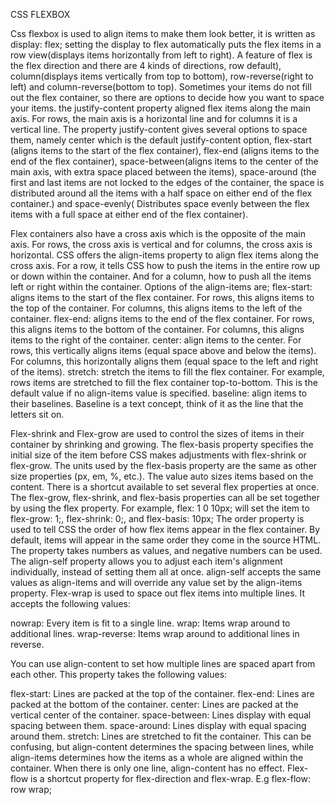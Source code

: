 CSS FLEXBOX

Css flexbox is used to align items to make them look better, it is written as display: flex; setting the display to flex automatically puts the flex items in a row view(displays items horizontally from left to right). A feature of flex is the flex direction and there are 4 kinds of directions, row default), column(displays items vertically from top to bottom), row-reverse(right to left) and column-reverse(bottom to top).
Sometimes your items do not fill out the flex container, so there are options to decide how you want to space your items. the justify-content property aligned flex items along the main axis. For rows, the main axis is a horizontal line and for columns it is a vertical line. The property justify-content gives several options to space them, namely center which is the default justify-content option, flex-start (aligns items to the start of the flex container), flex-end (aligns items to the end of the flex container), space-between(aligns items to the center of the main axis, with extra space placed between the items), space-around (the first and last items are not locked to the edges of the container, the space is distributed around all the items with a half space on either end of the flex container.) and space-evenly( Distributes space evenly between the flex items with a full space at either end of the flex container).

Flex containers also have a cross axis which is the opposite of the main axis. For rows, the cross axis is vertical and for columns, the cross axis is horizontal. CSS offers the align-items property to align flex items along the cross axis. For a row, it tells CSS how to push the items in the entire row up or down within the container. And for a column, how to push all the items left or right within the container. Options of the align-items are;
flex-start: aligns items to the start of the flex container. For rows, this aligns items to the top of the container. For columns, this aligns items to the left of the container.
flex-end: aligns items to the end of the flex container. For rows, this aligns items to the bottom of the container. For columns, this aligns items to the right of the container.
center: align items to the center. For rows, this vertically aligns items (equal space above and below the items). For columns, this horizontally aligns them (equal space to the left and right of the items).
stretch: stretch the items to fill the flex container. For example, rows items are stretched to fill the flex container top-to-bottom. This is the default value if no align-items value is specified.
baseline: align items to their baselines. Baseline is a text concept, think of it as the line that the letters sit on.

Flex-shrink and Flex-grow are used to control the sizes of items in their container by shrinking and growing.
The flex-basis property specifies the initial size of the item before CSS makes adjustments with flex-shrink or flex-grow. The units used by the flex-basis property are the same as other size properties (px, em, %, etc.). The value auto sizes items based on the content.
There is a shortcut available to set several flex properties at once. The flex-grow, flex-shrink, and flex-basis properties can all be set together by using the flex property. For example, flex: 1 0 10px; will set the item to flex-grow: 1;, flex-shrink: 0;, and flex-basis: 10px;
The order property is used to tell CSS the order of how flex items appear in the flex container. By default, items will appear in the same order they come in the source HTML. The property takes numbers as values, and negative numbers can be used.
The align-self  property allows you to adjust each item's alignment individually, instead of setting them all at once. align-self accepts the same values as align-items and will override any value set by the align-items property.
Flex-wrap is used to space out flex items into multiple lines. It accepts the following values:

nowrap: Every item is fit to a single line.
wrap: Items wrap around to additional lines.
wrap-reverse: Items wrap around to additional lines in reverse.

You can use align-content to set how multiple lines are spaced apart from each other. This property takes the following values:

flex-start: Lines are packed at the top of the container.
flex-end: Lines are packed at the bottom of the container.
center: Lines are packed at the vertical center of the container.
space-between: Lines display with equal spacing between them.
space-around: Lines display with equal spacing around them.
stretch: Lines are stretched to fit the container.
This can be confusing, but align-content determines the spacing between lines, while align-items determines how the items as a whole are aligned within the container. When there is only one line, align-content has no effect.
Flex-flow is a shortcut property for flex-direction and flex-wrap. E.g flex-flow: row wrap;

